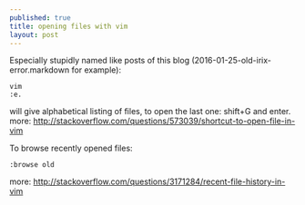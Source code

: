```yaml
---
published: true
title: opening files with vim
layout: post
---
```

Especially stupidly named like posts of this blog (2016-01-25-old-irix-error.markdown for example):

    vim
    :e.

will give alphabetical listing of files, to open the last one: shift+G and enter.  
more: <http://stackoverflow.com/questions/573039/shortcut-to-open-file-in-vim>

To browse recently opened files: 

    :browse old

more: <http://stackoverflow.com/questions/3171284/recent-file-history-in-vim>
